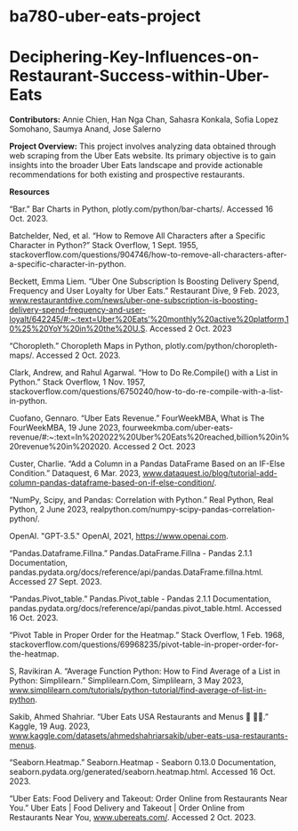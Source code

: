 # ba780-uber-eats-project
# Deciphering-Key-Influences-on-Restaurant-Success-within-Uber-Eats
**Contributors:** Annie Chien, Han Nga Chan, Sahasra Konkala, Sofia Lopez Somohano, Saumya Anand, Jose Salerno

**Project Overview:** This project involves analyzing data obtained through web scraping from the Uber Eats website. Its primary objective is to gain insights into the broader Uber Eats landscape and provide actionable recommendations for both existing and prospective restaurants.

**Resources**

“Bar.” Bar Charts in Python, plotly.com/python/bar-charts/. Accessed 16 Oct. 2023.

Batchelder, Ned, et al. “How to Remove All Characters after a Specific Character in Python?” Stack Overflow, 1 Sept. 1955, stackoverflow.com/questions/904746/how-to-remove-all-characters-after-a-specific-character-in-python.

Beckett, Emma Liem. “Uber One Subscription Is Boosting Delivery Spend, Frequency and User Loyalty for Uber Eats.” Restaurant Dive, 9 Feb. 2023, www.restaurantdive.com/news/uber-one-subscription-is-boosting-delivery-spend-frequency-and-user-loyalt/642245/#:~:text=Uber%20Eats’%20monthly%20active%20platform,10%25%20YoY%20in%20the%20U.S. Accessed 2 Oct. 2023

“Choropleth.” Choropleth Maps in Python, plotly.com/python/choropleth-maps/. Accessed 2 Oct. 2023.

Clark, Andrew, and Rahul Agarwal. “How to Do Re.Compile() with a List in Python.” Stack Overflow, 1 Nov. 1957, stackoverflow.com/questions/6750240/how-to-do-re-compile-with-a-list-in-python.

Cuofano, Gennaro. “Uber Eats Revenue.” FourWeekMBA, What is The FourWeekMBA, 19 June 2023, fourweekmba.com/uber-eats-revenue/#:~:text=In%202022%20Uber%20Eats%20reached,billion%20in%20revenue%20in%202020. Accessed 2 Oct. 2023

Custer, Charlie. “Add a Column in a Pandas DataFrame Based on an IF-Else Condition.” Dataquest, 6 Mar. 2023, www.dataquest.io/blog/tutorial-add-column-pandas-dataframe-based-on-if-else-condition/.

“NumPy, Scipy, and Pandas: Correlation with Python.” Real Python, Real Python, 2 June 2023, realpython.com/numpy-scipy-pandas-correlation-python/.

OpenAI. "GPT-3.5." OpenAI, 2021, https://www.openai.com.

“Pandas.Dataframe.Fillna.” Pandas.DataFrame.Fillna - Pandas 2.1.1 Documentation, pandas.pydata.org/docs/reference/api/pandas.DataFrame.fillna.html. Accessed 27 Sept. 2023.

“Pandas.Pivot_table.” Pandas.Pivot_table - Pandas 2.1.1 Documentation, pandas.pydata.org/docs/reference/api/pandas.pivot_table.html. Accessed 16 Oct. 2023.

“Pivot Table in Proper Order for the Heatmap.” Stack Overflow, 1 Feb. 1968, stackoverflow.com/questions/69968235/pivot-table-in-proper-order-for-the-heatmap.

S, Ravikiran A. “Average Function Python: How to Find Average of a List in Python: Simplilearn.” Simplilearn.Com, Simplilearn, 3 May 2023, www.simplilearn.com/tutorials/python-tutorial/find-average-of-list-in-python.

Sakib, Ahmed Shahriar. “Uber Eats USA Restaurants and Menus 🍛 🍕🍔.” Kaggle, 19 Aug. 2023, www.kaggle.com/datasets/ahmedshahriarsakib/uber-eats-usa-restaurants-menus.

“Seaborn.Heatmap.” Seaborn.Heatmap - Seaborn 0.13.0 Documentation, seaborn.pydata.org/generated/seaborn.heatmap.html. Accessed 16 Oct. 2023.

“Uber Eats: Food Delivery and Takeout: Order Online from Restaurants Near You.” Uber Eats | Food Delivery and Takeout | Order Online from Restaurants Near You, www.ubereats.com/. Accessed 2 Oct. 2023.
